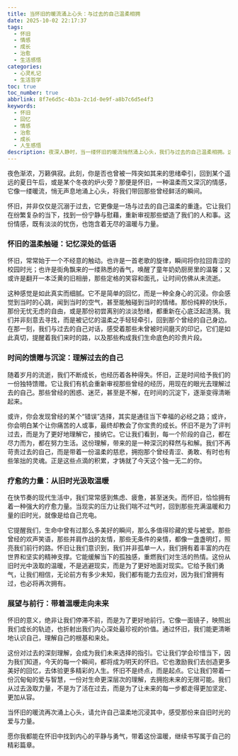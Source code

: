 ```yaml
---
title: 当怀旧的暖流涌上心头：与过去的自己温柔相拥
date: 2025-10-02 22:17:37
tags:
  - 怀旧
  - 情感
  - 成长
  - 治愈
  - 生活感悟
categories:
  - 心灵札记
  - 生活哲学
toc: true
toc_number: true
abbrlink: 8f7e6d5c-4b3a-2c1d-0e9f-a8b7c6d5e4f3
keywords:
  - 怀旧
  - 回忆
  - 情感
  - 治愈
  - 成长
  - 人生感悟
description: 夜深人静时，当一缕怀旧的暖流悄然涌上心头，我们与过去的自己温柔相拥。这不仅仅是对旧时光的眷恋，更是对生命旅程的深刻回望与疗愈。本文将带你感受怀旧的温柔力量，理解它如何沉淀时光的馈赠，疗愈当下的心灵，并最终指引我们带着温暖与勇气，走向更远的未来。
---
```


夜色渐浓，万籁俱寂。此刻，你是否也曾被一阵突如其来的思绪牵引，回到某个遥远的夏日午后，或是某个冬夜的炉火旁？那便是怀旧，一种温柔而又深沉的情感，它像一缕暖流，悄无声息地涌上心头，将我们带回那些曾经鲜活的瞬间。

怀旧，并非仅仅是沉溺于过去，它更像是一场与过去的自己温柔的重逢。它让我们在纷繁复杂的当下，找到一份宁静与慰藉，重新审视那些塑造了我们的人和事。这份情感，既有淡淡的忧伤，也饱含着无尽的温暖与力量。

### 怀旧的温柔触碰：记忆深处的低语

怀旧，常常始于一个不经意的触动。也许是一首老歌的旋律，瞬间将你拉回青涩的校园时光；也许是街角飘来的一缕熟悉的香气，唤醒了童年奶奶厨房里的温馨；又或许是翻开一本泛黄的旧相册，那些定格的笑容和面孔，让时间仿佛从未流逝。

这种感觉是如此真实而细腻。它不是简单的回忆，而是一种全身心的沉浸。你会感觉到当时的心跳，闻到当时的空气，甚至能触碰到当时的情绪。那份纯粹的快乐，那份无忧无虑的自由，或是那份初尝离别的淡淡愁绪，都重新在心底泛起涟漪。我们并非刻意去寻找，而是被记忆的温柔之手轻轻牵引，回到那个曾经的自己身边。在那一刻，我们与过去的自己对话，感受着那些未曾被时间磨灭的印记，它们是如此真切，提醒着我们来时的路，以及那些构成我们生命底色的珍贵片段。

### 时间的馈赠与沉淀：理解过去的自己

随着岁月的流逝，我们不断成长，也经历着各种得失。怀旧，正是时间给予我们的一份独特馈赠。它让我们有机会重新审视那些曾经的经历，用现在的眼光去理解过去的自己。那些曾经的困惑、迷茫，甚至是不解，在时间的沉淀下，逐渐变得清晰起来。

或许，你会发现曾经的某个“错误”选择，其实是通往当下幸福的必经之路；或许，你会明白某个让你痛苦的人或事，最终却教会了你宝贵的成长。怀旧不是为了评判过去，而是为了更好地理解它，接纳它。它让我们看到，每一个阶段的自己，都在尽力而为，都在努力生活。这份理解，带来的是一种深沉的释然与和解。我们不再苛责过去的自己，而是带着一份温柔的慈悲，拥抱那个曾经青涩、勇敢、有时也有些笨拙的灵魂。正是这些点滴的积累，才铸就了今天这个独一无二的你。

### 疗愈的力量：从旧时光汲取温暖

在快节奏的现代生活中，我们常常感到焦虑、疲惫，甚至迷失。而怀旧，恰恰拥有着一种强大的疗愈力量。当现实的压力让我们喘不过气时，回到那些充满温暖和力量的旧时光，就像是给自己充电。

它提醒我们，生命中曾有过那么多美好的瞬间，那么多值得珍藏的爱与被爱。那些曾经的欢声笑语，那些并肩作战的友情，那些无条件的亲情，都像一盏盏明灯，照亮我们前行的路。怀旧让我们意识到，我们并非孤单一人，我们拥有着丰富的内在世界和坚实的精神支撑。它能缓解当下的孤独感，重燃我们对生活的热情。这份从旧时光中汲取的温暖，不是逃避现实，而是为了更好地面对现实。它给予我们勇气，让我们相信，无论前方有多少未知，我们都有能力去应对，因为我们曾拥有过，也必将再次拥有。

### 展望与前行：带着温暖走向未来

怀旧的意义，绝非让我们停滞不前，而是为了更好地前行。它像一面镜子，映照出我们成长的轨迹，也折射出我们内心深处最珍视的价值。通过怀旧，我们能更清晰地认识自己，理解自己的根基和来处。

这份对过去的深刻理解，会成为我们未来选择的指引。它让我们学会珍惜当下，因为我们知道，今天的每一个瞬间，都将成为明天的怀旧。它也激励我们去创造更多美好的回忆，去体验更多精彩的人生。怀旧不是终点，而是起点。它让我们带着一份沉甸甸的爱与智慧，一份对生命更深层次的理解，去拥抱未来的无限可能。我们从过去汲取力量，不是为了活在过去，而是为了让未来的每一步都走得更加坚定、更加从容。

当怀旧的暖流再次涌上心头，请允许自己温柔地沉浸其中，感受那份来自旧时光的爱与力量。

愿你我都能在怀旧中找到内心的平静与勇气，带着这份温暖，继续书写属于自己的精彩篇章。